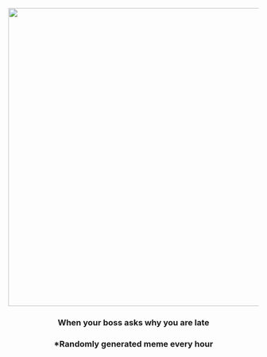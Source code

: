 <p align="center">
        <img src="https://i.redd.it/p1tvaf9j85v91.jpg" width="600" height="600">
        </p>
        <h3 align="center">When your boss asks why you are late</h3>
        <h3 align="center">*Randomly generated meme every hour</h3>
    